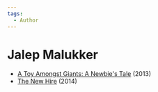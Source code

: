 ```yaml
---
tags:
  - Author
---
```


# Jalep Malukker

- [A Toy Amongst Giants: A Newbie's Tale](./atoyamongstgiantsanewbiestale.md) (2013)
- [The New Hire](./thenewhire.md) (2014)